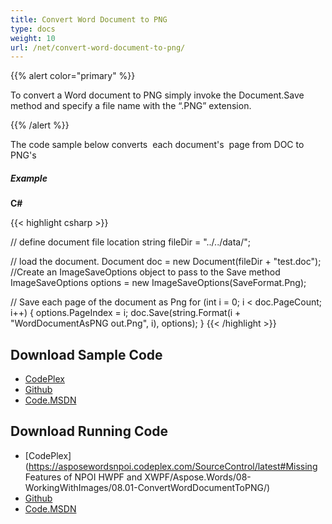 ```yaml
---
title: Convert Word Document to PNG
type: docs
weight: 10
url: /net/convert-word-document-to-png/
---
```


{{% alert color="primary" %}} 

To convert a Word document to PNG simply invoke the Document.Save method and specify a file name with the “.PNG” extension.

{{% /alert %}} 

The code sample below converts  each document's  page from DOC to PNG's 

##### **Example**

**C#**

{{< highlight csharp >}}

// define document file location
string fileDir = "../../data/";

// load the document.
Document doc = new Document(fileDir + "test.doc");
//Create an ImageSaveOptions object to pass to the Save method
ImageSaveOptions options = new ImageSaveOptions(SaveFormat.Png);

// Save each page of the document as Png
for (int i = 0; i < doc.PageCount; i++)
{
options.PageIndex = i;
doc.Save(string.Format(i + "WordDocumentAsPNG out.Png", i), options);
}
{{< /highlight >}}

## **Download Sample Code**

- [CodePlex](https://asposewordsnpoi.codeplex.com/downloads/get/1556912)
- [Github](https://github.com/asposewords/Aspose.Words-for-.NET/releases/tag/Aspose.WordsFeaturesmissinginNPOIv1.2)
- [Code.MSDN](https://code.msdn.microsoft.com/More-Code-Examples-of-d19b2e19/view/SourceCode#content)

## **Download Running Code**

- [CodePlex](https://asposewordsnpoi.codeplex.com/SourceControl/latest#Missing Features of NPOI HWPF and XWPF/Aspose.Words/08-WorkingWithImages/08.01-ConvertWordDocumentToPNG/)
- [Github](https://github.com/asposewords/Aspose.Words-for-.NET/releases/download/Aspose.WordsFeaturesmissinginNPOIv1.2/08.01-ConvertWordDocumentToPNG.zip)
- [Code.MSDN](https://code.msdn.microsoft.com/More-Code-Examples-of-d19b2e19/view/SourceCode#content)
